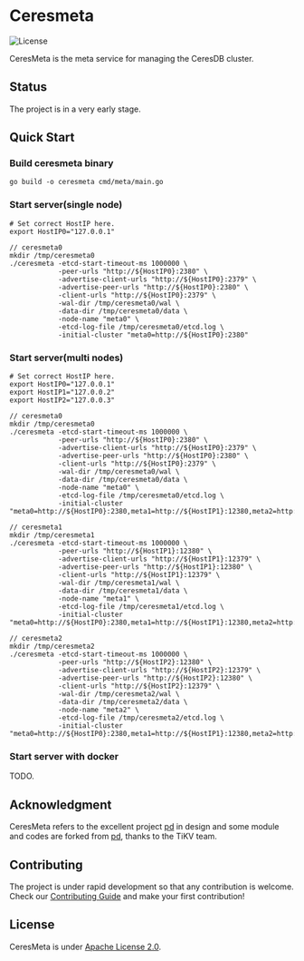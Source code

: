 # Ceresmeta

![License](https://img.shields.io/badge/license-Apache--2.0-green.svg)

CeresMeta is the meta service for managing the CeresDB cluster.

## Status
The project is in a very early stage.

## Quick Start
### Build ceresmeta binary
```
go build -o ceresmeta cmd/meta/main.go
```

### Start server(single node)
```
# Set correct HostIP here.
export HostIP0="127.0.0.1"

// ceresmeta0
mkdir /tmp/ceresmeta0
./ceresmeta -etcd-start-timeout-ms 1000000 \
            -peer-urls "http://${HostIP0}:2380" \
            -advertise-client-urls "http://${HostIP0}:2379" \
            -advertise-peer-urls "http://${HostIP0}:2380" \
            -client-urls "http://${HostIP0}:2379" \
            -wal-dir /tmp/ceresmeta0/wal \
            -data-dir /tmp/ceresmeta0/data \
            -node-name "meta0" \
            -etcd-log-file /tmp/ceresmeta0/etcd.log \
            -initial-cluster "meta0=http://${HostIP0}:2380"
```

### Start server(multi nodes)
```
# Set correct HostIP here.
export HostIP0="127.0.0.1"
export HostIP1="127.0.0.2"
export HostIP2="127.0.0.3"

// ceresmeta0
mkdir /tmp/ceresmeta0
./ceresmeta -etcd-start-timeout-ms 1000000 \
            -peer-urls "http://${HostIP0}:2380" \
            -advertise-client-urls "http://${HostIP0}:2379" \
            -advertise-peer-urls "http://${HostIP0}:2380" \
            -client-urls "http://${HostIP0}:2379" \
            -wal-dir /tmp/ceresmeta0/wal \
            -data-dir /tmp/ceresmeta0/data \
            -node-name "meta0" \
            -etcd-log-file /tmp/ceresmeta0/etcd.log \
            -initial-cluster "meta0=http://${HostIP0}:2380,meta1=http://${HostIP1}:12380,meta2=http://${HostIP2}:22380"

// ceresmeta1
mkdir /tmp/ceresmeta1
./ceresmeta -etcd-start-timeout-ms 1000000 \
            -peer-urls "http://${HostIP1}:12380" \
            -advertise-client-urls "http://${HostIP1}:12379" \
            -advertise-peer-urls "http://${HostIP1}:12380" \
            -client-urls "http://${HostIP1}:12379" \
            -wal-dir /tmp/ceresmeta1/wal \
            -data-dir /tmp/ceresmeta1/data \
            -node-name "meta1" \
            -etcd-log-file /tmp/ceresmeta1/etcd.log \
            -initial-cluster "meta0=http://${HostIP0}:2380,meta1=http://${HostIP1}:12380,meta2=http://${HostIP2}:22380"

// ceresmeta2
mkdir /tmp/ceresmeta2
./ceresmeta -etcd-start-timeout-ms 1000000 \
            -peer-urls "http://${HostIP2}:12380" \
            -advertise-client-urls "http://${HostIP2}:12379" \
            -advertise-peer-urls "http://${HostIP2}:12380" \
            -client-urls "http://${HostIP2}:12379" \
            -wal-dir /tmp/ceresmeta2/wal \
            -data-dir /tmp/ceresmeta2/data \
            -node-name "meta2" \
            -etcd-log-file /tmp/ceresmeta2/etcd.log \
            -initial-cluster "meta0=http://${HostIP0}:2380,meta1=http://${HostIP1}:12380,meta2=http://${HostIP2}:22380"
```

### Start server with docker
TODO.

## Acknowledgment
CeresMeta refers to the excellent project [pd](https://github.com/tikv/pd) in design and some module and codes are forked from [pd](https://github.com/tikv/pd), thanks to the TiKV team.

## Contributing
The project is under rapid development so that any contribution is welcome.
Check our [Contributing Guide](https://github.com/CeresDB/ceresmeta/blob/main/CONTRIBUTING.md) and make your first contribution!

## License
CeresMeta is under [Apache License 2.0](./LICENSE).
